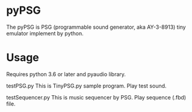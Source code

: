 # pyPSG
The pyPSG is PSG (programmable sound generator, aka AY-3-8913) tiny emulator  implement by python.

# Usage

Requires python 3.6 or later and pyaudio library.

testPSG.py
This is TinyPSG.py sample program.
Play test sound.

testSequencer.py
This is music sequencer by PSG.
Play sequence (.fbd) file.
